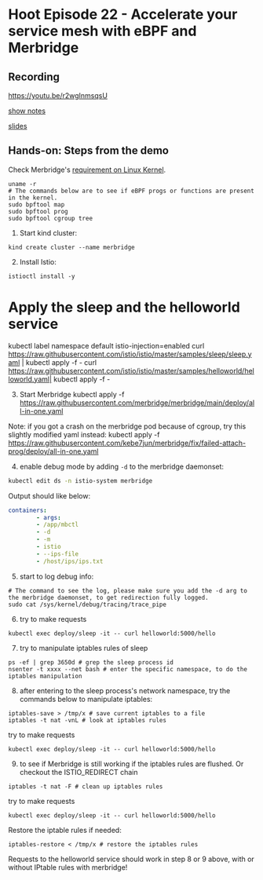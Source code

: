 # Hoot Episode 22 - Accelerate your service mesh with eBPF and Merbridge

## Recording ##
 https://youtu.be/r2wgInmsqsU

[show notes](SHOWNOTES.md)

[slides](merbridge.pdf)

## Hands-on: Steps from the demo

Check Merbridge's [requirement on Linux Kernel](https://github.com/merbridge/merbridge/#install).

```
uname -r
# The commands below are to see if eBPF progs or functions are present in the kernel.
sudo bpftool map
sudo bpftool prog
sudo bpftool cgroup tree
```

1. Start kind cluster: 

```
kind create cluster --name merbridge
```

2. Install Istio:

```
istioctl install -y
```
# Apply the sleep and the helloworld service
kubectl label namespace default istio-injection=enabled
curl https://raw.githubusercontent.com/istio/istio/master/samples/sleep/sleep.yaml | kubectl apply -f -
curl https://raw.githubusercontent.com/istio/istio/master/samples/helloworld/helloworld.yaml| kubectl apply -f -

3. Start Merbridge
kubectl apply -f https://raw.githubusercontent.com/merbridge/merbridge/main/deploy/all-in-one.yaml

Note: if you got a crash on the merbridge pod because of cgroup, try this slightly modified yaml instead:  kubectl apply -f https://raw.githubusercontent.com/kebe7jun/merbridge/fix/failed-attach-prog/deploy/all-in-one.yaml

4. enable debug mode by adding `-d` to the merbridge daemonset:

```bash
kubectl edit ds -n istio-system merbridge
```

Output should like below:

```yaml
containers:
        - args:
        - /app/mbctl
        - -d
        - -m
        - istio
        - --ips-file
        - /host/ips/ips.txt
```

5. start to log debug info:

```
# The command to see the log, please make sure you add the -d arg to the merbridge daemonset, to get redirection fully logged.
sudo cat /sys/kernel/debug/tracing/trace_pipe
```

6. try to make requests

```
kubectl exec deploy/sleep -it -- curl helloworld:5000/hello
```

7. try to manipulate iptables rules of sleep

```
ps -ef | grep 3650d # grep the sleep process id
nsenter -t xxxx --net bash # enter the specific namespace, to do the iptables manipulation
```

8. after entering to the sleep process's network namespace, try the commands below to manipulate iptables:

```
iptables-save > /tmp/x # save current iptables to a file
iptables -t nat -vnL # look at iptables rules
```

try to make requests

```
kubectl exec deploy/sleep -it -- curl helloworld:5000/hello
```

9. to see if Merbridge is still working if the iptables rules are flushed. Or checkout the ISTIO_REDIRECT chain

```
iptables -t nat -F # clean up iptables rules
```

try to make requests

```
kubectl exec deploy/sleep -it -- curl helloworld:5000/hello
```

Restore the iptable rules if needed:

```
iptables-restore < /tmp/x # restore the iptables rules
```

Requests to the helloworld service should work in step 8 or 9 above, with or without IPtable rules with merbridge!